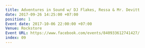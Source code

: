 ```yaml
---
title: Adventures in Sound w/ DJ Flakes, Ressa & Mr. Devitt
date: 2017-09-26 14:25:00 +07:00
position: 1
Event date: 2017-10-06 22:00:00 +07:00
Venue: Rockstore
Event URL: https://www.facebook.com/events/840933612741427/
index: 09
---
```


